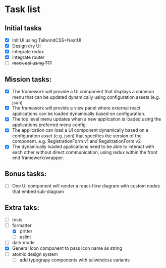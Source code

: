 # Task list

## Initial tasks

- [x] Init UI using TailwindCSS+NextUI
- [x] Design dry UI
- [x] integrate redux
- [x] integrate router
- [ ] ~~mock api using ???~~

## Mission tasks:

- [x] The framework will provide a UI component that displays a common menu that can be updated dynamically using configuration assets (e.g. json)
- [x] The framework will provide a view panel where external react applications can be loaded dynamically based on configuration.
- [x] The top level menu updates when a new application is loaded using the applications preferred menu config.
- [x] The application can load a UI component dynamically based on a configuration asset (e.g. json) that specifies the version of the component. e.g. RegistrationForm v1 and RegsitrationForm v2
- [x] The dynamically loaded applications need to be able to interact with each other without direct communication, using redux within the front end framework/wrapper.

## Bonus tasks:

- [ ] One UI component will render a react-flow diagram with custom nodes that embed sub-diagram

## Extra taks:

- [ ] tests
- [ ] formatter
  - [x] pritter
  - [ ] eslint
- [ ] dark mode
- [x] General Icon component to pass icon name as string
- [ ] atomic design system
  - [ ] add typograpy components with tailwindcss variants
